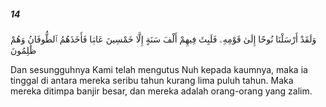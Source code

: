 ##### 14

<span class="ayah">وَلَقَدْ أَرْسَلْنَا نُوحًا إِلَىٰ قَوْمِهِۦ فَلَبِثَ فِيهِمْ أَلْفَ سَنَةٍ إِلَّا خَمْسِينَ عَامًۭا فَأَخَذَهُمُ ٱلطُّوفَانُ وَهُمْ ظَٰلِمُونَ</span>

<span class="ayah_translation">Dan sesungguhnya Kami telah mengutus Nuh kepada kaumnya, maka ia tinggal di antara mereka seribu tahun kurang lima puluh tahun. Maka mereka ditimpa banjir besar, dan mereka adalah orang-orang yang zalim.</span>
